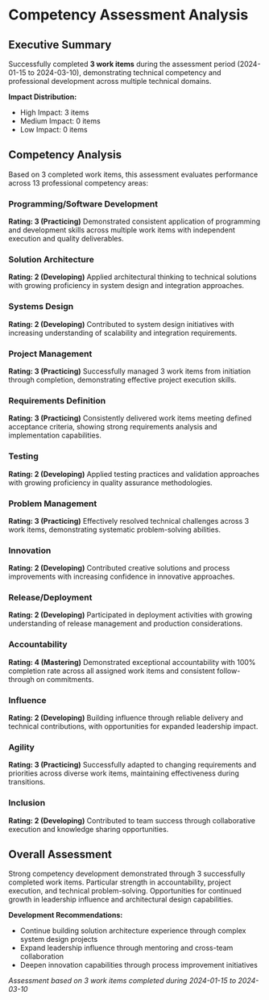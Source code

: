 # Competency Assessment Analysis

## Executive Summary
Successfully completed **3 work items** during the assessment period (2024-01-15 to 2024-03-10), demonstrating technical competency and professional development across multiple technical domains.

**Impact Distribution:**
- High Impact: 3 items
- Medium Impact: 0 items  
- Low Impact: 0 items

## Competency Analysis

Based on 3 completed work items, this assessment evaluates performance across 13 professional competency areas:

### Programming/Software Development
**Rating: 3 (Practicing)**
Demonstrated consistent application of programming and development skills across multiple work items with independent execution and quality deliverables.

### Solution Architecture  
**Rating: 2 (Developing)**
Applied architectural thinking to technical solutions with growing proficiency in system design and integration approaches.

### Systems Design
**Rating: 2 (Developing)**
Contributed to system design initiatives with increasing understanding of scalability and integration requirements.

### Project Management
**Rating: 3 (Practicing)**
Successfully managed 3 work items from initiation through completion, demonstrating effective project execution skills.

### Requirements Definition
**Rating: 3 (Practicing)**
Consistently delivered work items meeting defined acceptance criteria, showing strong requirements analysis and implementation capabilities.

### Testing
**Rating: 2 (Developing)**
Applied testing practices and validation approaches with growing proficiency in quality assurance methodologies.

### Problem Management
**Rating: 3 (Practicing)**
Effectively resolved technical challenges across 3 work items, demonstrating systematic problem-solving abilities.

### Innovation
**Rating: 2 (Developing)**
Contributed creative solutions and process improvements with increasing confidence in innovative approaches.

### Release/Deployment
**Rating: 2 (Developing)**
Participated in deployment activities with growing understanding of release management and production considerations.

### Accountability
**Rating: 4 (Mastering)**
Demonstrated exceptional accountability with 100% completion rate across all assigned work items and consistent follow-through on commitments.

### Influence
**Rating: 2 (Developing)**
Building influence through reliable delivery and technical contributions, with opportunities for expanded leadership impact.

### Agility
**Rating: 3 (Practicing)**
Successfully adapted to changing requirements and priorities across diverse work items, maintaining effectiveness during transitions.

### Inclusion
**Rating: 2 (Developing)**
Contributed to team success through collaborative execution and knowledge sharing opportunities.

## Overall Assessment

Strong competency development demonstrated through 3 successfully completed work items. Particular strength in accountability, project execution, and technical problem-solving. Opportunities for continued growth in leadership influence and architectural design capabilities.

**Development Recommendations:**
- Continue building solution architecture experience through complex system design projects
- Expand leadership influence through mentoring and cross-team collaboration
- Deepen innovation capabilities through process improvement initiatives

_Assessment based on 3 work items completed during 2024-01-15 to 2024-03-10_
